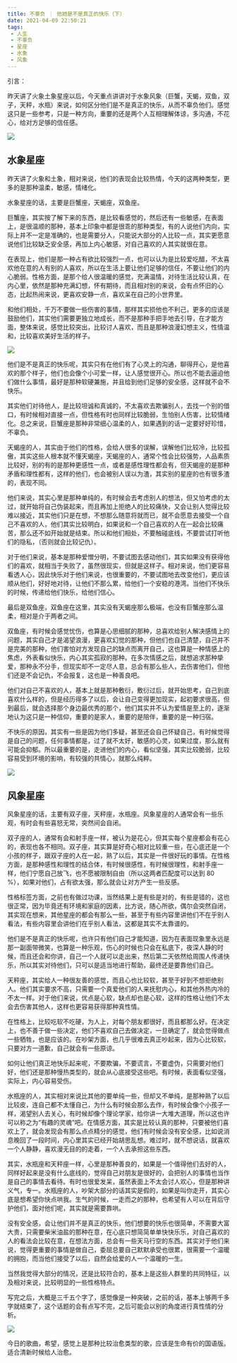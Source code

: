 ```yaml
---
title: 不辜负 ｜ 他她是不是真正的快乐（下）
date: 2021-04-09 22:50:21
tags: 
 - 人生
 - 不辜负   
 - 星座
 - 水象
 - 风象 
---
```


引言：

昨天讲了火象土象星座以后，今天重点讲讲对于水象风象（巨蟹，天蝎，双鱼，双子，天秤，水瓶）来说，如何区分他们是不是真正的快乐，从而不辜负他们。感觉这只是一些参考，只是一种方向，重要的还是两个人互相理解体谅，多沟通，不花心，给对方足够的信任感。

![](https://dubuqingfeng.oss-cn-hongkong.aliyuncs.com/blog/life/202104-bugufu-tatashibushizhenzhengdekuailexia-01.webp)

## 水象星座

昨天讲了火象和土象，相对来说，他们的表现会比较热情，今天的这两种类型，更多的是那种温柔，敏感，情绪化。

水象星座的话，主要是巨蟹座，天蝎座，双鱼座。

巨蟹座，其实按了解下来的东西，是比较看感觉的，然后还有一些敏感，在表面上，是很温顺的那种，基本上印象中都是很乖的那种类型，有的人说他们内向，实际上并不一定是准确的，也是需要分人，只能说大部分的人比较一点，其实更愿意说他们比较缺乏安全感，再加上内心敏感，对自己喜欢的人其实就很在意。

在表现上，他们是那一种占有欲比较强烈一点，也可以认为是比较爱吃醋，不太喜欢他在意的人有别的人喜欢，所以在生活上要让他们足够的信任，不要让他们的内心脆弱。性格方面，是那个给人很温暖的感觉，充满温情，对待生活比较认真，在内心里，依然是那种充满幻想，怀有期待，而且相对别的来说，会有点怀旧的心态，比起热闹来说，更喜欢安静一点，喜欢呆在自己的小世界里。

和他们相处，千万不要做一些伤害的事情，那样其实损他也不利己，更多的应该是鼓励他们，其实他们需要更独立地成长，而不是那种手把手地去引导，在才能方面，整体来说，感觉比较突出，比较讨人喜欢，而且是那种浪漫幻想主义，性情温和，比较喜欢美好生活的样子。

![](https://dubuqingfeng.oss-cn-hongkong.aliyuncs.com/blog/life/202104-bugufu-tatashibushizhenzhengdekuailexia-02.webp)

他们是不是真正的快乐呢，其实只有在他们有了心灵上的沟通，聊得开心，是他喜欢的那个样子，他们也会像个小可爱一样，让人感觉很开心。所以也不能去逼迫他们做什么事情，最好是那种软硬兼施，并且给到他们足够的安全感，这样就不会不快乐。

其实他们对待他人，是比较坦诚和真诚的，不太喜欢去欺骗别人，去找一个别的借口，有时候相对直接一点，但性格有时也同样比较脆弱，生怕别人伤害，比较情绪化。总之来说，巨蟹座是那种非常细心温柔的人，如果遇到的话一定要好好珍惜，不辜负。

天蝎座的人，其实由于他们的性格，会给人很多的误解，误解他们比较冷，比较孤傲，其实这些人根本就不懂天蝎座，天蝎座的人，通常个性会比较强势，人品素质比较好，别的有的是那种更感性一点，或者是感性理性都会有，但天蝎座的是那种矛盾和理性都有，这样的他们，也会被别人误以为渣，其实别的星座的也有很多渣的，表现不同。

他们来说，其实心里是那种单纯的，有时候会去考虑别人的想法，但又怕考虑的太过，就开始将自己伪装起来，而且再加上拒绝人的比较痛快，又会让别人觉得比较难以接近，其实他们只是在想，不想那么随意将就而已，就不会愿意去接受一个自己不喜欢的人，他们其实比较明白，如果说和一个自己喜欢的人在一起会比较痛苦，那么还不如开始就是结束。所以和他们相处，不要触碰底线，不要尝试打听他们的隐私，（否则就会比较记仇）。

对于他们来说，基本是那种爱憎分明，不要试图去感动他们，其实如果没有获得他们的喜欢，就相当于失败了，虽然很现实，但就是这样子。相对来说，他们更容易看透人心，因此快乐对于他们来说，也很重要的，不要试图地去改变他们，更应该顺从他们，好好地对待，让他们不那么累，给他们一个安稳的港湾。当他们不快乐的时候，传递给他们快乐，给他们信心。

最后是双鱼座，双鱼座在这里，其实没有天蝎座那么极端，也没有巨蟹座那么温柔，相对是介于两者之间。

双鱼座，有时候会感觉忧伤，也算是心思细腻的那种，总喜欢给别人解决感情上的问题，其实自己才是渴望浪漫，更喜欢幻觉的那种，但他们也自己清楚，自己并不是完美的那种，他们害怕对方发现自己的缺点而离开自己，这也算是一种情感上的焦虑，外表看似快乐，内心其实孤寂的那种。在多次情感之后，就想追求那种挚爱，那种永不分手，但现实却不一定尽人意，总会有那么些人，去伤害他们，但他们还是不会记仇，不会报复，这也是一种善良吧。

他们对自己不喜欢的人，基本上就是那种敷衍，敷衍过后，就开始思考，自己到底喜欢什么样的，但是经历得多了以后，会让自己变得更加现实，起初要求很高，但到最后，就会选择那个身边最优秀的那个，他们其实并不认为爱情是至上的，逐渐地认为这只是一种信仰，重要的是家人，重要的是陪伴，重要的是一种归宿。

不快乐的原因，其实有一些是因为他们多疑，甚至还会自己怀疑自己，有时候觉得是自己的问题，任何事情都是，过了就不太好，敏感的心灵，如果过度，那么就有可能会抑郁。所以最重要的是，走进他们的内心，看似坚强，其实比较脆弱，比较容易受到环境的影响，有较强的共情心，就那么纯粹。

![](https://dubuqingfeng.oss-cn-hongkong.aliyuncs.com/blog/life/202104-bugufu-tatashibushizhenzhengdekuailexia-03.webp)

## 风象星座

风象星座的话，主要有双子座，天秤座，水瓶座。风象星座的人通常会有一些乐观，有时会有些喜怒无常，突然间会自闭。

双子座的人，通常有会和射手座一样，被认为是花心，但其实每个星座都会有花心的，表现也各不相同。双子座，其实算是好奇心相对比较重一些，在心底还是一个小孩的样子，跟双子座的人在一起，熟了以后，其实是一件很好玩的事情。在性格方面，是那种感性和理性的结合体，有时候很感性，有时候很理性，和射手座一样，他们宁愿自己放飞，也不愿被限制自由（所以这两者匹配度可以达到 80 %），如果对他们，占有欲太强，那么就会让对方产生一些反感。

性格标签方面，之前也有做过功课，当然结果上是有些是对的，有些是错的，这也很正常，因为毕竟还有环境和家庭的因素，比方说，随心所欲，偶尔会突然自闭，其实现在想来，其他星座的都会有那么一些，甚至于有些内容里讲他们不在乎别人看法，有些内容里会讲他们在乎别人看法，这都是其实不太靠谱的。

他们是不是真正的快乐呢，也许只有他们自己才能知道，因为在表面现象里永远是那一副面带微笑，也算是一种乐观，伤心的时候也只会在私底下，夜深人静的时候，而且还会和你讲，自己一个人就可以走出来，然后第二天依然给周围人传递快乐，所以其实对待他们，只可以是适当地进行帮助，最终还是要靠他们自己。

天秤座，其实给人一种很友善的感觉，而且心也比较软，甚至于好到不想拒绝别人。他们其实要求不高，只需要一个真爱他们的人来抚慰内心，和其他外热内冷的不太一样。对于他们来说，优点是心软，缺点却也是心软，这样的性格让他们不太会去伤害其他人，这样也更容易获得那种真性情。

在性格上，比较吃软不吃硬，为人上，对每个朋友都很好，而且都那么好。在决定上，也不善于做一些决定，他们不喜欢自己去做决定，一旦确定了，就会觉得做点一些牺牲，也是应该的。在吵架方面，也几乎很难去真正吵起来，因为心比较软，只要对方一道歉，自己就会有一些原谅。

如何让他们真正地快乐起来呢，不要欺骗，不要谎言，不要虚伪，只需要对他们好，他们还是那种慢热类型的，就会从心底接受这些吧。有时候，表面看似坚强，实际上，内心容易受伤。

水瓶座的人，其实相对来说比其他的要单纯一些，但却又不单纯，是那种熟了以后比较皮，连自己都不太懂自己，为什么有时候会那么去作，有时候会像个小孩子一样，渴望别人去关心，有时候却像个理论学家，给你讲一大堆大道理，所以这也许可以称之为“有趣的灵魂”吧。在情感方面，其实是比较认真的那种，只要被他们喜欢上了，就会发现会有那么点点精分的感觉，他们有时候会没有安全感，比如说消息晚回了一段时间，内心里其实已经开始胡思乱想。难过时，就不想说话，就喜欢一个人静静，喜欢漫无目的的走着，一个人去承担这些东西。

其实，水瓶座和天秤座一样，心里是那种善良的，如果是一个值得他们去好的人，同样好起来是没有什么底线的，觉得自己对朋友是很好的，会把别人的事情也当作是自己的事情去看待。有时也很爱发呆，虽然表面上不太会讨人欢心，但是那种讲义气，专一。水瓶座的人，吵架大部分的话其实是假的，如果是叫你走开，其实心底是想希望你快点哄我。生气的时候，一走而之的那种，也希望有人可以在背后守护他们，面对他们呢，其实就是需要靠哄。

没有安全感，会让他们并不是真正的快乐，他们想要的快乐也很简单，不需要大富大贵，只需要柴米油盐的那种在意，在心底只想简简单单快快乐乐，对自己喜欢的人的看法会比较在意，在想法方面，总会有一些天马行空的东西。其实对于他们来说，觉得更重要的事情是做自己，委屈总要自己默默承受也很累，很需要一个温暖的拥抱，而当他们接受了以后，自然会给爱的人一个温暖的一生。

当然我觉得大部分的情况，还是比较符合的，基本上是这些人群里的共同特征，以及相对来说，比较明显的一些性格特点。

写完之后，大概是三千五个字了，感觉像是一种突破，之前的话，基本上够两千多字就结束了，这个话题的会有点写不完，之后可能会以别的角度进行真性情的分析。

![](https://dubuqingfeng.oss-cn-hongkong.aliyuncs.com/blog/life/202104-bugufu-tatashibushizhenzhengdekuailexia-04.webp)

今日的歌曲，希望，感觉上是那种比较治愈类型的歌，应该是生命有价的国语版。适合清新时候给人治愈。
